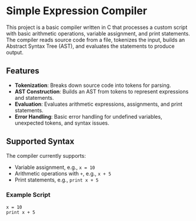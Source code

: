 # Simple Expression Compiler

This project is a basic compiler written in C that processes a custom script with basic arithmetic operations, variable assignment, and print statements. The compiler reads source code from a file, tokenizes the input, builds an Abstract Syntax Tree (AST), and evaluates the statements to produce output.

## Features

- **Tokenization**: Breaks down source code into tokens for parsing.
- **AST Construction**: Builds an AST from tokens to represent expressions and statements.
- **Evaluation**: Evaluates arithmetic expressions, assignments, and print statements.
- **Error Handling**: Basic error handling for undefined variables, unexpected tokens, and syntax issues.

## Supported Syntax

The compiler currently supports:
- Variable assignment, e.g., `x = 10`
- Arithmetic operations with `+`, e.g., `x + 5`
- Print statements, e.g., `print x + 5`

### Example Script

```plaintext
x = 10
print x + 5
